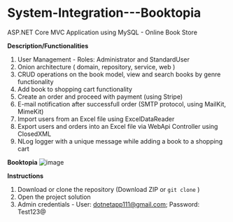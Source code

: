 # System-Integration---Booktopia
ASP.NET Core MVC Application using MySQL - Online Book Store 




**__Description/Functionalities__**
1. User Management - Roles: Administrator and StandardUser
2. Onion architecture ( domain, repository, service, web )
3. CRUD operations on the book model, view and search books by genre functionality
4. Add book to shopping cart functionality
5. Create an order and proceed with payment (using Stripe)
6. E-mail notification after successfull order (SMTP protocol, using MailKit, MimeKit)
7. Import users from an Excel file using ExcelDataReader
8. Export users and orders into an Excel file via WebApi Controller using ClosedXML
9. NLog logger with a unique message while adding a book to a shopping cart

**Booktopia**
![image](https://github.com/mihailspirkoski/System-Integration---Booktopia/assets/74495955/a9656789-f772-47f7-9166-5fa963cec322)




**__Instructions__**

1. Download or clone the repository (Download ZIP or `git clone` )
2. Open the project solution
3. Admin credentials - User: dotnetapp111@gmail.com; Password: Test123@









